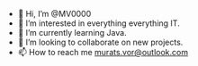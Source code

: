 - 👋 Hi, I’m @MV0000
- 👀 I’m interested in everything everything IT.
- 🌱 I’m currently learning Java.
- 💞️ I’m looking to collaborate on new projects.
- 📫 How to reach me murats.vor@outlook.com

<!---
MV0000/MV0000 is a ✨ special ✨ repository because its `README.md` (this file) appears on your GitHub profile.
You can click the Preview link to take a look at your changes.
--->
